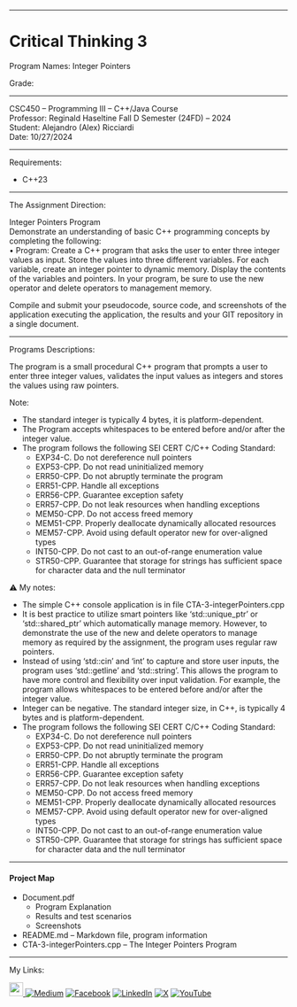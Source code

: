 ﻿-----------------------------------------------------------------------------------------------------------------------------
# Critical Thinking 3  
Program Names: Integer Pointers  

Grade:  

-----------------------------------------------------------------------------------------------------------------------------

CSC450 – Programming III – C++/Java Course  
Professor: Reginald Haseltine
Fall D Semester (24FD) – 2024  
Student: Alejandro (Alex) Ricciardi  
Date: 10/27/2024   

-----------------------------------------------------------------------------------------------------------------------------

Requirements:  
- C++23  

-----------------------------------------------------------------------------------------------------------------------------

The Assignment Direction:    

Integer Pointers Program  
Demonstrate an understanding of basic C++ programming concepts by completing the following:  
•	Program: Create a C++ program that asks the user to enter three integer values as input. Store the values into three different variables. For each variable, create an integer pointer to dynamic memory. Display the contents of the variables and pointers. In your program, be sure to use the new operator and delete operators to management memory.  

Compile and submit your pseudocode, source code, and screenshots of the application executing the application, the results and your GIT repository in a single document.

-----------------------------------------------------------------------------------------------------------------------------

Programs Descriptions:  

The program is a small procedural C++ program that prompts a user to enter three integer values,
validates the input values as integers and stores the values using raw pointers.

Note:
- The standard integer is typically 4 bytes, it is platform-dependent.
- The Program accepts whitespaces to be entered before and/or after the integer value.
- The program follows the following SEI CERT C/C++ Coding Standard:
    - EXP34-C. Do not dereference null pointers
    - EXP53-CPP. Do not read uninitialized memory
    - ERR50-CPP. Do not abruptly terminate the program
    - ERR51-CPP. Handle all exceptions
    - ERR56-CPP. Guarantee exception safety
    - ERR57-CPP. Do not leak resources when handling exceptions
    - MEM50-CPP. Do not access freed memory
    - MEM51-CPP. Properly deallocate dynamically allocated resources
    - MEM57-CPP. Avoid using default operator new for over-aligned types
    - INT50-CPP. Do not cast to an out-of-range enumeration value
    - STR50-CPP. Guarantee that storage for strings has sufficient space
      for character data and the null terminator
  

⚠️ My notes:  
- The simple C++ console application is in file CTA-3-integerPointers.cpp
- It is best practice to utilize smart pointers like ‘std::unique_ptr’ or ‘std::shared_ptr’ which automatically manage memory. However, to demonstrate the use of the new and delete operators to manage memory as required by the assignment, the program uses regular raw pointers. 
- Instead of using ‘std::cin’ and ‘int’ to capture and store user inputs, the program uses ‘std::getline’ and ‘std::string’. This allows the program to have more control and flexibility over input validation. For example, the program allows whitespaces to be entered before and/or after the integer value.
- Integer can be negative. The standard integer size, in C++, is typically 4 bytes and is platform-dependent.
- The program follows the following SEI CERT C/C++ Coding Standard:
     - EXP34-C. Do not dereference null pointers
     - EXP53-CPP. Do not read uninitialized memory
     - ERR50-CPP. Do not abruptly terminate the program
     - ERR51-CPP. Handle all exceptions
     - ERR56-CPP. Guarantee exception safety
     - ERR57-CPP. Do not leak resources when handling exceptions
     - MEM50-CPP. Do not access freed memory
     - MEM51-CPP. Properly deallocate dynamically allocated resources
     - MEM57-CPP. Avoid using default operator new for over-aligned types
     - INT50-CPP. Do not cast to an out-of-range enumeration value
     - STR50-CPP. Guarantee that storage for strings has sufficient space
       for character data and the null terminator

-----------------------------------------------------------------------------------------------------------------------------

#### Project Map
- Document.pdf  
	- Program Explanation 
	- Results and test scenarios   
	- Screenshots  
- README.md – Markdown file, program information   
- CTA-3-integerPointers.cpp – The Integer Pointers Program  

-----------------------------------------------------------------------------------------------------------------------------

My Links:   

<span><a href="https://www.alexomegapy.com" target="_blank"><img width="25" height="25" src="https://github.com/user-attachments/assets/a8e0ea66-5d8f-43b3-8fff-2c3d74d57f53"></span>    [![Medium](https://img.shields.io/badge/Medium-12100E?style=for-the-badge&logo=medium&logoColor=whit)](https://medium.com/@alex.omegapy)    [![Facebook](https://img.shields.io/badge/Facebook-%231877F2.svg?logo=Facebook&logoColor=white)](https://www.facebook.com/profile.php?id=100089638857137)    [![LinkedIn](https://img.shields.io/badge/LinkedIn-%230077B5.svg?logo=linkedin&logoColor=white)](https://linkedin.com/in/alex-ricciardi)    [![X](https://img.shields.io/badge/X-black.svg?logo=X&logoColor=white)](https://x.com/AlexOmegapy)    [![YouTube](https://img.shields.io/badge/YouTube-%23FF0000.svg?logo=YouTube&logoColor=white)](https://www.youtube.com/channel/UC4rMaQ7sqywMZkfS1xGh2AA) 


